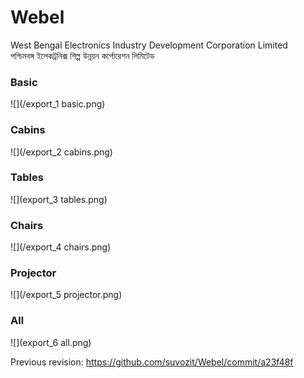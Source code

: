 # Webel

West Bengal Electronics Industry Development Corporation Limited  
পশ্চিমবঙ্গ ইলেকট্রনিক্স শিল্প উন্নয়ন কর্পোরেশন লিমিটেড  

### Basic
![](/export_1 basic.png)

### Cabins
![](/export_2 cabins.png)

### Tables
![](export_3 tables.png)

### Chairs
![](/export_4 chairs.png)

### Projector
![](/export_5 projector.png)

### All
![](export_6 all.png)

Previous revision: https://github.com/suvozit/Webel/commit/a23f48f
